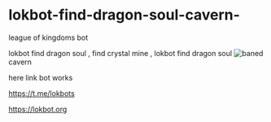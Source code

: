# lokbot-find-dragon-soul-cavern-
league of kingdoms bot

lokbot find dragon soul , find crystal mine , lokbot find dragon soul ![baned](https://user-images.githubusercontent.com/130431327/232260828-c9fee939-b537-4b93-b7c9-91af556df866.png)
cavern

here link bot works

https://t.me/lokbots

https://lokbot.org
